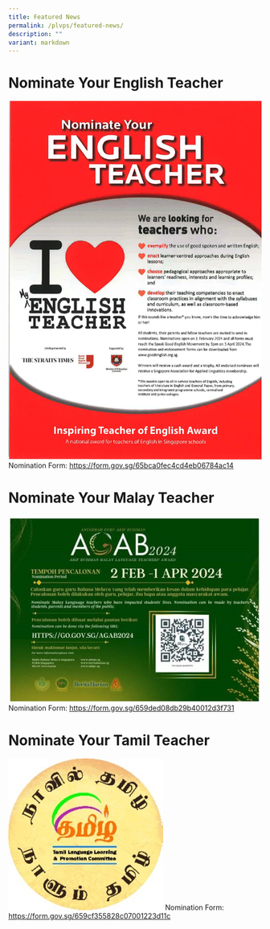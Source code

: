 ```yaml
---
title: Featured News
permalink: /plvps/featured-news/
description: ""
variant: markdown
---
```

# Nominate Your English Teacher


![](/images/Nominate_Eng_Teacher.jpg)
Nomination Form: https://form.gov.sg/65bca0fec4cd4eb06784ac14
								 
								 
								 
# Nominate Your Malay Teacher
![](/images/Nominate_Malay_Teacher.jpeg)
Nomination Form: https://form.gov.sg/659ded08db29b40012d3f731

# Nominate Your Tamil Teacher
![](/images/Nominate_Tamil_Teacher.png)
Nomination Form:  https://form.gov.sg/659cf355828c07001223d11c